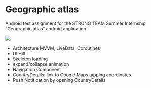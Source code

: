 # Geographic atlas
Android test assignment for the STRONG TEAM Summer Internship
“Geographic atlas” android application

![](https://github.com/Anelkad/Geographic-atlas/blob/main/video_demo.gif)

- Architecture MVVM, LiveData, Coroutines
- DI Hilt
- Skeleton loading
- expand/collapse animation
- Navigation Component
- CountryDetails: link to Google Maps tapping coordinates
- Push Notification by opening CountryDetails